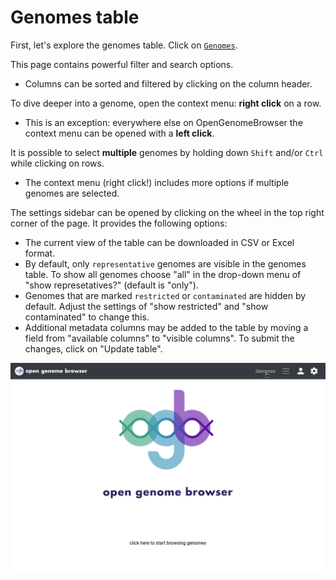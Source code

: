 <link rel="shortcut icon" type="image/svg+xml" href="/opengenomebrowser/favicon.svg">

# Genomes table

First, let's explore the genomes table. Click on [`Genomes`](https://opengenomebrowser.bioinformatics.unibe.ch/genomes).

This page contains powerful filter and search options.
  - Columns can be sorted and filtered by clicking on the column header.

To dive deeper into a genome, open the context menu: **right click** on a row.
  - This is an exception: everywhere else on OpenGenomeBrowser the context menu can be opened with a **left click**.

It is possible to select **multiple** genomes by holding down `Shift` and/or `Ctrl` while clicking on rows.
  - The context menu (right click!) includes more options if multiple genomes are selected.

The settings sidebar can be opened by clicking on the wheel in the top right corner of the page. It provides the following options:
  - The current view of the table can be downloaded in CSV or Excel format.
  - By default, only `representative` genomes are visible in the genomes table. To show all genomes choose "all" in the drop-down menu of "show represetatives?" (default is "only").
  - Genomes that are marked `restricted` or `contaminated` are hidden by default. Adjust the settings of "show restricted" and "show contaminated" to change this.
  - Additional metadata columns may be added to the table by moving a field from "available columns" to "visible columns". To submit the changes, click on "Update table".

![genomes table demo](../media/genomes.apng)

